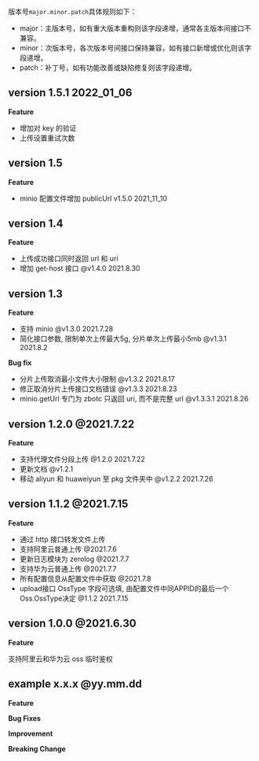 版本号`major.minor.patch`具体规则如下：

- major：主版本号，如有重大版本重构则该字段递增，通常各主版本间接口不兼容。
- minor：次版本号，各次版本号间接口保持兼容，如有接口新增或优化则该字段递增。
- patch：补丁号，如有功能改善或缺陷修复则该字段递增。

## version 1.5.1 2022_01_06

**Feature**

- 增加对 key 的验证
- 上传设置重试次数

## version 1.5

**Feature**

- minio 配置文件增加 publicUrl v1.5.0 2021_11_10

## version 1.4

**Feature**

- 上传成功接口同时返回 url 和 uri
- 增加 get-host 接口 @v1.4.0 2021.8.30

## version 1.3

**Feature**

- 支持 minio @v1.3.0 2021.7.28
- 简化接口参数, 限制单次上传最大5g, 分片单次上传最小5mb @v1.3.1 2021.8.2

**Bug fix**
- 分片上传取消最小文件大小限制 @v1.3.2 2021.8.17
- 修正取消分片上传接口文档错误 @v1.3.3 2021.8.23
- minio.getUrl 专门为 zbotc 只返回 uri, 而不是完整 url @v1.3.3.1 2021.8.26


## version 1.2.0 @2021.7.22

**Feature**

- 支持代理文件分段上传 @1.2.0 2021.7.22
- 更新文档 @v1.2.1
- 移动 aliyun 和 huaweiyun 至 pkg 文件夹中 @v1.2.2 2021.7.26

## version 1.1.2 @2021.7.15

**Feature**

- 通过 http 接口转发文件上传
- 支持阿里云普通上传 @2021.7.6
- 更新日志模块为 zerolog @2021.7.7
- 支持华为云普通上传 @2021.7.7
- 所有配置信息从配置文件中获取 @2021.7.8
- upload接口 OssType 字段可选填, 由配置文件中同APPID的最后一个Oss.OssType决定 @1.1.2 2021.7.15

## version 1.0.0 @2021.6.30

**Feature**

支持阿里云和华为云 oss 临时鉴权

## example x.x.x @yy.mm.dd

**Feature**

**Bug Fixes**

**Improvement**

**Breaking Change**
